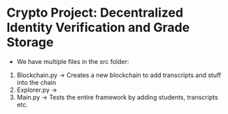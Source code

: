 # Crypto Project: Decentralized Identity Verification and Grade Storage 

- We have multiple files in the src folder:
1. Blockchain.py -> Creates a new blockchain to add transcripts and stuff into the chain
2. Explorer.py -> 
3. Main.py -> Tests the entire framework by adding students, transcripts etc.
